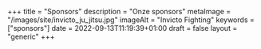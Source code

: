+++
title = "Sponsors"
description = "Onze sponsors"
metaImage = "/images/site/invicto_ju_jitsu.jpg"
imageAlt = "Invicto Fighting"
keywords = ["sponsors"]
date = 2022-09-13T11:19:39+01:00
draft = false
layout = "generic"
+++